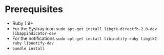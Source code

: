 # Prerequisites

* Ruby 1.9+
* For the Systray icon `sudo apt-get install libgtk-directfb-2.0-dev libappindicator-dev`
* For the notifications `sudo apt-get install libinotify-ruby libgtk2-ruby libnotify-dev`
* `bundle install`
